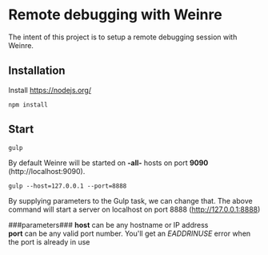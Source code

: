 # Remote debugging with Weinre

The intent of this project is to setup a remote debugging session with Weinre. 

## Installation

Install https://nodejs.org/

    npm install


## Start
  
    gulp

By default Weinre will be started on **-all-** hosts on port **9090** (http://localhost:9090).

    gulp --host=127.0.0.1 --port=8888

By supplying parameters to the Gulp task, we can change that. The above command will start a server on localhost on port 8888 (http://127.0.0.1:8888)<br />

###parameters###
**host** can be any hostname or IP address <br />
**port** can be any valid port number. You'll get an *EADDRINUSE* error when the port is already in use
